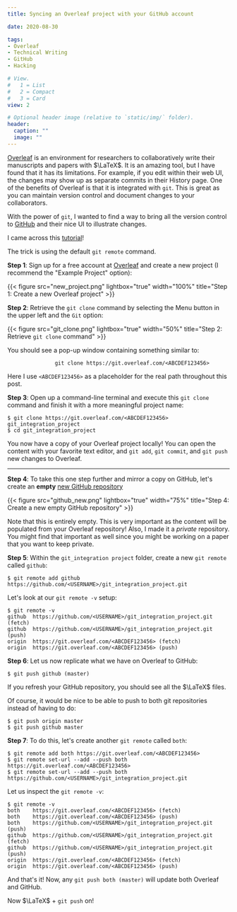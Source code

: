 ```yaml
---
title: Syncing an Overleaf project with your GitHub account

date: 2020-08-30

tags:
- Overleaf
- Technical Writing
- GitHub
- Hacking

# View.
#   1 = List
#   2 = Compact
#   3 = Card
view: 2

# Optional header image (relative to `static/img/` folder).
header:
  caption: ""
  image: ""
---
```


[Overleaf](https://www.overleaf.com) is an environment for researchers to
collaboratively write their manuscripts and papers with $\LaTeX$. It is
an amazing tool, but I have found that it has its limitations. For example,
if you edit within their web UI, the changes may show up as separate commits
in their History page.  One of the benefits of Overleaf is that it is
integrated with `git`.  This is great as you can maintain version control
and document changes to your collaborators.

With the power of `git`, I wanted to find a way to bring all the version
control to [GitHub](https://www.github.com) and their nice UI to illustrate
changes.

I came across this [tutorial](https://ineed.coffee/3454/how-to-synchronize-an-overleaf-latex-paper-with-a-github-repository/)!

The trick is using the default `git remote` command.

__Step 1__: Sign up for a free account at [Overleaf](https://www.overleaf.com)
and create a new project (I recommend the "Example Project" option):

{{< figure src="new_project.png" lightbox="true" width="100%"
    title="Step 1: Create a new Overleaf project" >}}

__Step 2__: Retrieve the `git clone` command by selecting the Menu button in the
upper left and the `Git` option:

{{< figure src="git_clone.png" lightbox="true" width="50%"
    title="Step 2: Retrieve `git clone` command" >}}

You should see a pop-up window containing something similar to:
```
               git clone https://git.overleaf.com/<ABCDEF123456>
```

Here I use `<ABCDEF123456>` as a placeholder for the real path throughout this post.

__Step 3__: Open up a command-line terminal and execute this `git clone` command and
finish it with a more meaningful project name:

```
$ git clone https://git.overleaf.com/<ABCDEF123456> git_integration_project
$ cd git_integration_project
```

You now have a copy of your Overleaf project locally! You can open the content
with your favorite text editor, and `git add`, `git commit`, and `git push`
new changes to Overleaf.

---

__Step 4__: To take this one step further and mirror a copy on GitHub,
let's create an __empty__ [new GitHub repository](https://github.com/new)

{{< figure src="github_new.png" lightbox="true" width="75%"
    title="Step 4: Create a new empty GitHub repository" >}}

Note that this is entirely empty. This is very important as the content
will be populated from your Overleaf repository! Also, I made it a _private_
repository. You might find that important as well since you might be
working on a paper that you want to keep private.

__Step 5__: Within the `git_integration project` folder, create a new `git remote`
called `github`:

```
$ git remote add github https://github.com/<USERNAME>/git_integration_project.git
```

Let's look at our `git remote -v` setup:

```
$ git remote -v
github	https://github.com/<USERNAME>/git_integration_project.git (fetch)
github	https://github.com/<USERNAME>/git_integration_project.git (push)
origin	https://git.overleaf.com/<ABCDEF123456> (fetch)
origin	https://git.overleaf.com/<ABCDEF123456> (push)
```

__Step 6__: Let us now replicate what we have on Overleaf to GitHub:

```
$ git push github (master)
```

If you refresh your GitHub repository, you should see all the $\LaTeX$ files.

Of course, it would be nice to be able to push to both git repositories instead
of having to do:
```
$ git push origin master
$ git push github master
```

__Step 7__: To do this, let's create another `git remote` called `both`:
```
$ git remote add both https://git.overleaf.com/<ABCDEF123456>
$ git remote set-url --add --push both https://git.overleaf.com/<ABCDEF123456>
$ git remote set-url --add --push both https://github.com/<USERNAME>/git_integration_project.git
```

Let us inspect the `git remote -v`:
```
$ git remote -v
both	https://git.overleaf.com/<ABCDEF123456> (fetch)
both	https://git.overleaf.com/<ABCDEF123456> (push)
both	https://github.com/<USERNAME>/git_integration_project.git (push)
github	https://github.com/<USERNAME>/git_integration_project.git (fetch)
github	https://github.com/<USERNAME>/git_integration_project.git (push)
origin	https://git.overleaf.com/<ABCDEF123456> (fetch)
origin	https://git.overleaf.com/<ABCDEF123456> (push)
```
And that's it! Now, any `git push both (master)` will update both Overleaf and
GitHub.

Now $\LaTeX$ + `git push` on!
